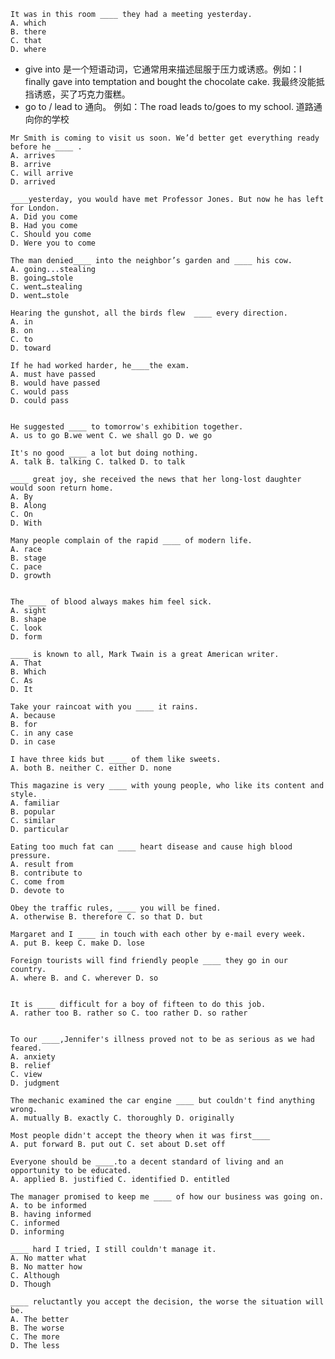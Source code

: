 ```text
It was in this room ____ they had a meeting yesterday. 
A. which
B. there
C. that
D. where 
```

* give into 是一个短语动词，它通常用来描述屈服于压力或诱惑。例如：I finally gave into temptation and bought the chocolate cake. 我最终没能抵挡诱惑，买了巧克力蛋糕。
* go to / lead to 通向。 例如：The road leads to/goes to my school. 道路通向你的学校

```text
Mr Smith is coming to visit us soon. We’d better get everything ready before he ____ .
A. arrives        
B. arrive        
C. will arrive        
D. arrived 
```
<!--句子是关于为史密斯先生的即将到来做准备，这是一个在他到来之前应该完成的动作。

“在他____之前”是一个时间状语从句，通常使用一般现在时来表示将来的动作。这是英语语法中的一个标准规则。

选项 B "arrive" 和 C "will arrive" 是不正确的，因为它们没有遵循时间状语从句中的标准时态一致性。应该使用一般现在时（"arrives"）而不是简单将来时（"will arrive"）或原形（"arrive"）。

选项 D "arrived" 是过去时态，不符合将来事件的语境。

因此，正确的句子是：“史密斯先生很快就要来拜访我们了。我们最好在他到达之前把一切都准备好。”-->

```text
____yesterday, you would have met Professor Jones. But now he has left for London.
A. Did you come
B. Had you come
C. Should you come
D. Were you to come
```


<!-- 句子描述了一个与过去事实相反的假设情况，即如果你昨天来了，你就会见到琼斯教授。

在英语中，表达与过去事实相反的假设通常使用过去完成时的虚拟语气，结构是 "had + 过去分词"。

选项 A "Did you come" 是一般过去时，不适用于表达虚拟语气。

选项 C "Should you come" 是一般条件句的结构，用于表达与现在或将来事实相反的假设，不适用于过去。

选项 D "Were you to come" 是一种较为正式或文学的表达方式，用于表达与将来事实相反的假设，而不是过去。

因此，正确的句子是："Had you come yesterday, you would have met Professor Jones. But now he has left for London." 这句话意味着如果你昨天来的话，你本可以见到琼斯教授，但因为他已经去了伦敦，所以现在你见不到了。-->

```text
The man denied____ into the neighbor’s garden and ____ his cow.
A. going...stealing
B. going…stole
C. went…stealing
D. went…stole
```

<!--
---- 讯飞星火
 要填入空白处的词形需要根据句子的语法结构来确定。

第一个空白处前面有动词denied，因此需要一个动名词形式作宾语，所以应该使用going。

第二个空白处是and连接的并列句中的动作，应该保持与前一个动作相同的时态和形式，即过去式。由于这里描述的是过去发生的动作，所以应该使用stole。

因此，正确答案是：

A. going...stealing

完整句子为：The man denied going into the neighbor’s garden and stealing his cow.
------kimi 
正确答案是 A. going...stealing。

这里是一步一步的解释：

句子中使用了动词“deny”，它后面通常跟动名词（-ing 形式）作为宾语，以表示否认做某事。因此，"deny" 后面应该跟 "going" 而不是原形 "went"。

选项 B "going…stole" 和 D "went…stole" 中的 "stole" 是一般过去时，但在这里不正确，因为第二个动词也应该使用动名词形式来保持一致性。

选项 C "went…stealing" 中的 "went" 是一般过去时，但与 "deny" 搭配时，需要使用动名词 "going"。

选项 A "going...stealing" 正确地使用了动名词 "going" 来表示进入邻居花园的行为，以及 "stealing" 来表示偷牛的行为。

因此，正确的句子是："The man denied going into the neighbor’s garden and stealing his cow." 这句话意味着这个男人否认了他进入邻居的花园并偷了他们的牛。

-->


```text
Hearing the gunshot, all the birds flew  ____ every direction.
A. in 
B. on 
C. to 
D. toward 
```

<!-- 
--讯飞星火
要填入的词组需要表达“向各个方向飞去”的意思。
"in every direction" 表示向各个方向，符合句意。
因此，正确答案是：
A. in
完整句子为：Hearing the gunshot, all the birds flew in every direction.

chatgpt3.5 
使用 "in" 的原因是因为这个词可以表示一个范围或方向，指示鸟飞行的方式是在各个方向内分散或散开。其他选项如 "on"、"to" 或 "toward" 在这个语境中并不合适，因为它们无法准确传达鸟飞向多个方向的意思。
-->



```text
If he had worked harder, he____the exam. 
A. must have passed
B. would have passed
C. would pass
D. could pass


```

<!-- 
要确定正确的答案，需要分析句子的语法结构。

"If he had worked harder, he____the exam." 这句话是一个虚拟语气的句子，表示与过去事实相反的假设，过去完成时用于表达在过去某个时间点之前已经完成的动作。在这个句子中，它暗示着主语在考试前没有努力工作。根据英语语法规则，当if条件句中使用了过去完成时（had + 过去分词），主句应该使用“would have + 过去分词”的形式来表达对过去情况的假设结果。

因此，正确答案是：

B. would have passed

完整句子为："If he had worked harder, he would have passed the exam."

这句话表示与过去事实相反的判断依据主要来自其使用的虚拟语气结构，特别是条件从句（If he had worked harder）中动词的形式。

条件从句使用了"had worked"，这是过去完成时态，用于表达在过去某个时间点之前已经完成的动作。在这个句子中，它暗示着主语在考试前没有努力工作。

过去完成时通常被用来建立一种假设的、非实际的情况，尤其是在与现在或未来的结果相关的条件句中。

主句中使用了"would have passed"，其中"would have"是虚拟条件语气的一种形式，用来描述对过去情况的假设结果。这表明主句中的动作或状态并没有真实发生，而是表达了一种可能性或假设。

整个句子的结构“If + 过去完成时， 主句 + would have + 过去分词”是一个典型的与过去事实相反的第三条件句模式。

因此，通过分析这些语言特征，我们可以判断出这句话是在表达一个与过去实际情况相反的假设情景。

-->



```text
He suggested ____ to tomorrow's exhibition together.
A. us to go B.we went C. we shall go D. we go

```

<!-- 
当使用动词“suggest”时，后面通常跟一个宾语从句来表达建议的内容。宾语从句中，应该使用陈述句的语序，而不是疑问句的语序。因此，正确的选项是D "we go"，因为它遵循了宾语从句的陈述句语序。

选项A "us to go" 和选项C "we shall go" 都不正确，因为它们没有使用陈述句的语序。选项B "we went" 是过去时态，不符合句子中建议将来发生的动作的语境。

所以，正确的答案是：

D. we go（他建议我们一起去参加明天的展览。）
-->



```text
It's no good ____ a lot but doing nothing.
A. talk B. talking C. talked D. to talk
```

<!-- 
这个句子是一个固定搭配，表达的是“说得多而不行动是没有好处的”。在英语中，"It's no good + doing something" 是一个常用的结构，用来表达做某事是没有好处的。

根据这个结构，我们需要一个动名词形式来作为主语，因为动名词在这里起到了名词的作用。选项B "talking" 是动名词形式，符合这个结构。

选项A "talk" 是动词原形，不符合这个结构；选项C "talked" 是过去式，也不符合；选项D "to talk" 是不定式形式，通常用于表达目的或意图，而不是用来构成这个特定的结构。

因此，正确的答案是：

B. talking（说得多而不行动是没有好处的。）
-->



```text
____ great joy, she received the news that her long-lost daughter would soon return home.
A. By 
B. Along 
C. On 
D. With
```

<!--
 这个句子中需要一个介词来表达“伴随着极大的喜悦，她收到了她失散已久的女儿即将回家的消息”。我们来分析一下每个选项：

A. "By" 通常用来表示通过某种方式或方法，或者在某个时间点之前，不符合这里的语境。

B. "Along" 通常用来表示沿着某个方向或随同某人或某物，也不符合这里的用法。

C. "On" 可以表示在某个具体的日子或日期，但在这个句子中，它并不适用。

D. "With" 可以表示伴随某种情感或状态，这在很多情况下是正确的用法。

因此，正确的答案是：

D. With（伴随着极大的喜悦，她收到了她失散已久的女儿即将回家的消息。）
-->



```text
Many people complain of the rapid ____ of modern life.
A. race 
B. stage 
C. pace 
D. growth


```

<!--

在这个句子中，我们需要一个名词来表示现代生活的“快速度”或“节奏”。让我们来看一下每个选项的含义：

A. "race" 通常指的是赛跑或竞争，不适用于描述生活节奏。

B. "stage" 可以指一个阶段或舞台，但它不专门用来描述生活节奏的快慢。

C. "pace" 指的是速度或步调，特别适用于描述生活节奏的快慢。

D. "growth" 指的是增长，通常用于经济、人口或其他可以量化增长的领域，而不是用来描述生活节奏。

因此，正确的答案是：

C. pace（许多人抱怨现代生活的快节奏。）

-->



```text
The ____ of blood always makes him feel sick.
A. sight 
B. shape 
C. look 
D. form
```

<!-- 
在这个句子中，我们需要一个名词来表示使他感到恶心的“血的某个方面”。让我们来看一下每个选项的含义：

A. "sight" 指的是视觉印象或景象，常用来描述看到某物时的感觉或反应。

B. "shape" 指的是形状或外形，通常不用于描述与视觉感受直接相关的感觉。

C. "look" 可以指外观或样子，但它更多用于描述某物的外观特征，而不是由视觉引起的感觉。

D. "form" 指的是形式或类型，不适用于描述由视觉引起的感觉。

因此，正确的答案是：

A. sight（血的景象总是让他感到恶心。）
-->

```text
____ is known to all, Mark Twain is a great American writer.
A. That 
B. Which 
C. As 
D. It

```

<!--
 这个句子是一个非限制性定语从句的例子，它提供了关于主句的额外信息，但并不限制或定义主句的主语。在这个结构中，"as" 通常用作引导词，并且它在从句中作主语或宾语，表示“正如……”。

A. "That" 通常用于引导限制性定语从句，它不适用于这里的非限制性从句。

B. "Which" 也用于引导非限制性定语从句，但它在从句中作主语或宾语，并且通常用于提供关于先行词的额外信息。

C. "As" 是正确的选择，因为它引导了一个非限制性定语从句，并且它在从句中作主语。

D. "It" 是一个代词，不适合用作引导非限制性定语从句的连词。

因此，正确的答案是：

C. As（众所周知，马克·吐温是一位伟大的美国作家。）
-->

```text
Take your raincoat with you ____ it rains.
A. because 
B. for 
C. in any case 
D. in case
```

<!--
在这个句子中，我们需要一个短语来表示“以防”或“以备”某种情况发生。让我们来看一下每个选项的含义：

A. "because" 表示原因或理由，不符合这里的用法。

B. "for" 可以表示目的或原因，但在这个句子中不适用。

C. "in any case" 表示不管怎样或无论如何，通常用于强调无论情况如何，某个事实都是正确的。

D. "in case" 表示以防万一，用于表示采取预防措施以防某种情况发生。

因此，正确的答案是：

D. in case（带上你的雨衣以防下雨。） 
-->

```text
I have three kids but ____ of them like sweets.
A. both B. neither C. either D. none
```

<!--
这个句子需要一个词来表示三个孩子中没有一个喜欢甜食。我们来分析一下每个选项的含义：

A. "both" 用于指两个事物或人，表示两者都。
B. "neither" 也用于指两个事物或人，但表示两者都不。
C. "either" 通常用于指两者中的任意一个。
D. "none" 用于指三个或三个以上的事物或人，表示没有一个。
由于句子中提到有“三个孩子”，我们需要一个适用于三个或更多人的选项，因此正确答案是：

D. none（我有两个孩子，但他们中没有一个喜欢甜食。） 
-->



```text
This magazine is very ____ with young people, who like its content and style.
A. familiar 
B. popular 
C. similar 
D. particular
```

<!--
 在这个句子中，我们需要一个形容词来描述这本杂志在年轻人中的受欢迎程度。让我们来看一下每个选项的含义：

A. "familiar" 表示熟悉的，但并不直接表达受欢迎的意思。
B. "popular" 表示受欢迎的，这与句子中年轻人喜欢它的内容和风格相符合。
C. "similar" 表示相似的，这与句子要表达的意思不相关。
D. "particular" 可以表示特定的或特别的，但在这个句子中并不恰当。

因此，正确的答案是：
B. popular（这本杂志在年轻人中非常受欢迎，他们喜欢它的内容和风格。）
-->


```text
Eating too much fat can ____ heart disease and cause high blood pressure.
A. result from 
B. contribute to 
C. come from 
D. devote to
```

<!-- 
在这个句子中，我们需要一个动词短语来表示“吃太多脂肪”与“心脏病”和“高血压”之间的关系。我们来分析一下每个选项的含义：

A. "result from" 表示“由...引起”，在这个句子中不符合逻辑，因为我们谈论的是吃太多脂肪导致疾病，而不是疾病导致吃太多脂肪。
B. "contribute to" 表示“促成”或“导致”，通常用于描述某种行为或因素对结果的积极或消极影响。
C. "come from" 表示“来自”，在这个句子中不适用。
D. "devote to" 表示“致力于”，通常用于描述将时间或精力投入到某事上，不适用于描述导致疾病的情况。

因此，正确的答案是：

B. contribute to（吃太多脂肪可以促成心脏病并导致高血压。）
-->



```text
Obey the traffic rules, ____ you will be fined.
A. otherwise B. therefore C. so that D. but
```

<!-- 
这个句子需要一个副词或短语来引导一个结果状语从句，表达如果不遵守交通规则，将会有什么样的后果。我们来分析一下每个选项的含义：

A. "otherwise" 表示如果不这样做，否则，它用来引导一个表示相反情况的从句，符合这里的语境。
B. "therefore" 表示因此，用来引导一个表示结果的从句，但在这个句子中不符合逻辑顺序，因为我们不是在说遵守交通规则的结果。
C. "so that" 表示为了，用来引导目的状语从句，不符合这里的语境。
D. "but" 表示但是，用来引导一个表示转折的从句，不符合这里的用法。

因此，正确的答案是：
A. otherwise（遵守交通规则，否则你将被罚款。）
-->



```text
Margaret and I ____ in touch with each other by e-mail every week.
A. put B. keep C. make D. lose
```

<!--
 在这个句子中，我们需要一个动词来表示玛格丽特和叙述者通过电子邮件保持联系的动作。我们来分析一下每个选项的含义：

A. "put" 通常后面需要接一个补足语来说明“放”的动作，这里不适合。

B. "keep" 可以后面接宾语和宾补，用来表示维持某种状态或关系，"keep in touch" 是一个固定搭配，表示保持联系。

C. "make" 可以表示制造或做某事，但"make in touch" 并不是一个常用的搭配。

D. "lose" 表示失去，与句子想要表达的意思相反。

因此，正确的答案是：

B. keep（玛格丽特和我每周都通过电子邮件保持联系。）
-->



```text
Foreign tourists will find friendly people ____ they go in our country.
A. where B. and C. wherever D. so


```

<!--
这个句子需要一个连接词来引导一个表示地点的从句，说明外国游客在我们国家的任何地方都能找到友好的人。我们来分析一下每个选项的含义：

A. "where" 通常用来询问地点，但也可以引导一个表示地点的从句，不过在这个句子中，它需要与一个先行词搭配使用。
B. "and" 是一个并列连词，用来连接并列的句子成分，不适用于引导地点从句。
C. "wherever" 是一个连接副词，相当于"where"的强调形式，用来引导地点从句，表示“在任何...的地方”。
D. "so" 通常用来引导一个表示结果的从句，不符合这里的用法。

因此，正确的答案是：

C. wherever（无论外国游客在我们国家的哪个地方，他们都会发现友好的人们。） 
-->



```text
It is ____ difficult for a boy of fifteen to do this job.
A. rather too B. rather so C. too rather D. so rather


```

<!-- 
在这个句子中，我们需要一个短语来修饰形容词“difficult”，以表达“对于一个十五岁的男孩来说，做这项工作是非常困难的”。我们来分析一下每个选项的含义：

A. "rather too" 可以表示“过于”，用来修饰形容词或副词，是正确的选择。
B. "rather so" 这个短语没有明确的意义，不是常用的表达方式。
C. "too rather" 这个短语的顺序不正确，不符合英语习惯用法。
D. "so rather" 同样不符合英语习惯用法，没有明确的意义。

因此，正确的答案是：
A. rather too（对于一个十五岁的男孩来说，做这项工作是过于困难的。）
-->



```text
To our ____,Jennifer's illness proved not to be as serious as we had feared.
A. anxiety 
B. relief 
C. view 
D. judgment
```

<!-- 
在这个句子中，我们需要一个名词来表达我们对詹妮弗病情的担忧得到了缓解。我们来分析一下每个选项的含义：

A. "anxiety" 表示焦虑或担忧，但在这个句子中，它不符合语境，因为我们的焦虑被缓解了，而不是焦虑本身。
B. "relief" 表示宽慰或解脱，符合句子的语境，因为我们的担忧被证明是不必要的。
C. "view" 表示观点或看法，不适用于描述情感反应。
D. "judgment" 表示判断或判断力，也不适用于描述情感反应。

因此，正确的答案是：
B. relief（令我们感到宽慰的是，詹妮弗的病情并不像我们担心的那样严重。）

"Proved" 是动词 "prove" 的过去式和过去分词形式，表示以下几个意思：

1. 证明：展示或验证某个陈述、理论或假设的真实性或正确性。
   例如：The experiment proved the theory to be true.

2. 显示：通过经验或证据显示某事是真实的或有效的。
   例如：Over time, his dedication proved his commitment to the project.

3. 结果是：最终显示或表明（通常是通过一系列事件或发展）。
   例如：The plan proved to be successful.

4. 证明是：在法律上，证明某人有罪或无罪。
   例如：The defendant was proved innocent.

5. 证明有能力：通过行动或成就展示某人具有特定的品质或能力。
   例如：She proved herself to be a capable leader.

在你提供的例句中，"proved" 表示的是第二种意思，即通过后续的发展或信息显示先前的担忧或假设是不必要的，即 "Jennifer's illness proved not to be as serious as we had feared" 意为 "詹妮弗的病情最终显示并不像我们之前担心的那样严重"。

"feared" 在这个句子中是动词 "fear" 的过去式，表示担心或害怕某事发生。在这里，它用来描述之前对 Jennifer 病情的担忧或担心。句子 "Jennifer's illness proved not to be as serious as we had feared" 中的 "had feared" 是过去完成时态，表示在过去某个时间点之前（通常是另一个过去的事件之前）已经存在的担心或害怕。

因此，整个句子的意思是：我们之前担心 Jennifer 的病情会非常严重，但最终证明这种担忧是不必要的，因为她的病情并不像我们担心的那样严重。
-->



```text
The mechanic examined the car engine ____ but couldn't find anything wrong.
A. mutually B. exactly C. thoroughly D. originally
```

<!-- 

在这个句子中，我们需要一个副词来修饰动词 "examined"，描述机械师检查汽车引擎的方式。让我们来看一下每个选项的含义：

A. "mutually" 表示相互地，通常用于描述双方或多方之间的互动，不适用于描述单方面的检查动作。

B. "exactly" 表示精确地，虽然可以用于描述仔细的检查，但在这个句子中不如其他选项准确。

C. "thoroughly" 表示彻底地，完全地，用于描述详尽无遗的检查，是这个句子中最合适的选项。

D. "originally" 表示最初地，用于描述事物的起始状态或起源，不适用于描述检查的方式。

因此，正确的答案是：

C. thoroughly（机械师彻底地检查了汽车引擎，但是没有发现任何问题。）



"examined" 是动词 "examine" 的过去式和过去分词形式。作为动词，"examine" 表示检查、检验或仔细观察某物以确定其状态或特征。在句子中，"examined" 用来描述在过去某个时间点已经完成的检查动作。

例如：

- The teacher examined the students' papers.（老师检查了学生的试卷。）
- She examined her reflection in the mirror.（她端详着镜子中的自己。）

在你提供的句子中，"The mechanic examined the car engine thoroughly but couldn't find anything wrong." 中的 "examined" 描述了机械师对汽车引擎进行的检查动作。

-->



```text
Most people didn't accept the theory when it was first____ 
A. put forward B. put out C. set about D.set off

```

<!-- 
在这个句子中，我们需要一个短语来表示这个理论最初被提出来的时候。我们来分析一下每个选项的含义：

A. "put forward" 表示提出（建议、理论等），是正确的选择。

B. "put out" 可以表示扑灭（火）、发布（信息）、或生产（产品），但在这个句子中不适用。

C. "set about" 表示开始着手做某事，通常后面接动名词，不符合这里的语境。

D. "set off" 表示出发或引发，通常不用来描述理论或观点的提出。

因此，正确的答案是：

A. put forward（当这个理论最初被提出时，大多数人并不接受。）
-->



```text
Everyone should be ____.to a decent standard of living and an opportunity to be educated.
A. applied B. justified C. identified D. entitled
```

<!--
在这个句子中，我们需要一个形容词或过去分词来作为表语，说明每个人都应该有的权利或资格。我们来分析一下每个选项的含义：

A. "applied" 表示应用的，通常作为动词的过去分词使用，但在这个句子中不适合作为表语。

B. "justified" 表示有正当理由的，虽然可以作为表语，但在这个句子中不符合语境。

C. "identified" 表示确认的，作为动词的过去分词使用，但在这个句子中不适合作为表语。

D. "entitled" 表示有权利的，有资格的，作为动词的过去分词使用，适合作为表语，并且在这个句子中符合语境。

因此，正确的答案是：

D. entitled（每个人都应该有权享受体面的生活标准和受教育的机会。） 
-->



```text
The manager promised to keep me ____ of how our business was going on.
A. to be informed 
B. having informed
C. informed 
D. informing

```

<!-- 
在这个句子中，我们需要一个词来表示经理承诺将使我们了解业务进展的情况。这里需要一个被动形式的词，因为“我”是被告知方，而不是主动去告知别人。我们来分析一下每个选项：

A. "to be informed" 这个短语使用了不定式的形式，但在这里不适用，因为它需要一个形容词或过去分词来作为宾语补足语。

B. "having informed" 这个短语使用了现在分词的完成形式，但在这个句子中不适用，因为它不符合语境。

C. "informed" 是一个过去分词，可以用作形容词，表示被动和完成的状态，符合这里的语境。

D. "informing" 是一个现在分词，表示主动和进行的状态，不符合这里的被动语境。

因此，正确的答案是：

C. informed（经理承诺会及时告知我我们业务的进展情况。）
-->



```text
____ hard I tried, I still couldn't manage it.
A. No matter what 
B. No matter how
C. Although 
D. Though
```

<!-- 
这个句子需要一个短语来引导一个让步状语从句，表达尽管努力了但还是无法完成某事的意思。我们来分析一下每个选项的含义：

A. "No matter what" 通常用来引导一个让步状语从句，但后面跟的是名词或名词短语，例如 "No matter what you say"。

B. "No matter how" 用来引导让步状语从句，后面跟的是形容词或副词，用来强调程度，例如 "No matter how hard you try"。

C. "Although" 和 D. "Though" 都是尽管的意思，它们可以引导让步状语从句，但它们后面通常跟完整的句子，而不是单个的副词或形容词。

在这个句子中，"hard" 是一个副词，用来修饰动词 "tried"。因此，我们需要一个可以修饰副词的让步状语从句引导词，所以正确答案是：

B. No matter how（无论我多么努力尝试，我仍然无法做到。）
-->



```text
____ reluctantly you accept the decision, the worse the situation will be.
A. The better 
B. The worse
C. The more 
D. The less
```

<!--
 这个句子需要一个短语来引导一个让步状语从句，并且表达出接受决定的不情愿程度与情况恶化之间的对比关系。我们来分析一下每个选项的含义：

A. "The better" 表示情况会变得更好，这与句子要表达的意思相反。

B. "The worse" 表示情况会变得更糟，但这个选项没有正确地表达出与接受决定的不情愿程度的对比关系。

C. "The more" 是一个递进连词，用来引导一个让步状语从句，并且可以与形容词或副词的比较级连用，表达出“越...越...”的关系。

D. "The less" 通常与“the more”配对使用，表示“越少...越...”，在这个句子中不适用。

因此，正确的答案是：

C. The more（我越不情愿地接受这个决定，情况就会变得越糟糕。）

这里使用 "The more... the worse..." 的结构来表达一种递进的让步关系，即不情愿程度的增加会导致情况恶化程度的增加。
-->



```text

```

<!-- -->



```text

```

<!-- -->



```text

```

<!-- -->



```text

```

<!-- -->



```text

```

<!-- -->